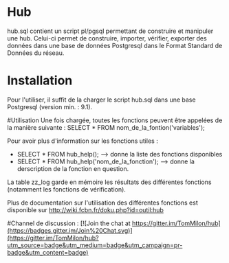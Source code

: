 ﻿# Hub
hub.sql contient un script pl/pgsql permettant de construire et manipuler une hub. 
Celui-ci permet de construire, importer, vérifier, exporter des données dans une base de données Postgresql dans le Format Standard de Données du réseau.

# Installation
Pour l'utiliser, il suffit de la charger le script hub.sql dans une base Postgresql (version min. : 9.1).

#Utilisation
Une fois chargée, toutes les fonctions peuvent être appelées de la manière suivante : SELECT * FROM nom_de_la_fontion('variables');

Pour avoir plus d'information sur les fonctions utiles :
- SELECT * FROM hub_help(); --> donne la liste des fonctions disponibles
- SELECT * FROM hub_help('nom_de_la_fonction'); --> donne la derscription de la fonction en question.

La table zz_log garde en mémoire les résultats des différentes fonctions (notamment les fonctions de vérification).

Plus de documentation sur l'utilisation des différentes fonctions est disponible sur http://wiki.fcbn.fr/doku.php?id=outil:hub

#Channel de discussion :
[![Join the chat at https://gitter.im/TomMilon/hub](https://badges.gitter.im/Join%20Chat.svg)](https://gitter.im/TomMilon/hub?utm_source=badge&utm_medium=badge&utm_campaign=pr-badge&utm_content=badge)
